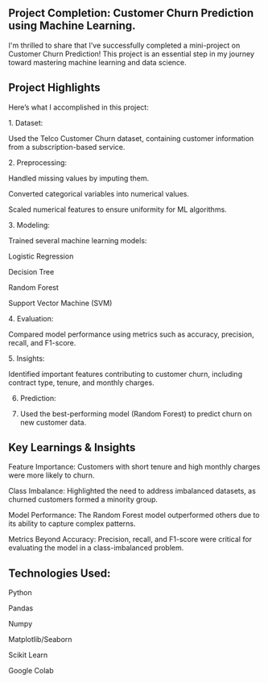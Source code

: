 ## Project Completion: Customer Churn Prediction using Machine Learning.
I'm thrilled to share that I’ve successfully completed a mini-project on Customer Churn Prediction! This project is an essential step in my journey toward mastering machine learning and data science. 

## Project Highlights
Here’s what I accomplished in this project:

1️. Dataset: 

  Used the Telco Customer Churn dataset, containing customer information from a subscription-based service.

2️. Preprocessing: 

Handled missing values by imputing them.

Converted categorical variables into numerical values.

Scaled numerical features to ensure uniformity for ML algorithms.

3️. Modeling: 

Trained several machine learning models:

  Logistic Regression
  
  Decision Tree
  
  Random Forest
  
  Support Vector Machine (SVM)

4️. Evaluation: 

Compared model performance using metrics such as accuracy, precision, recall, and F1-score.

5️. Insights: 

Identified important features contributing to customer churn, including contract type, tenure, and monthly charges.

6. Prediction:
  
7. Used the best-performing model (Random Forest) to predict churn on new customer data.

## Key Learnings & Insights

Feature Importance: Customers with short tenure and high monthly charges were more likely to churn.

Class Imbalance: Highlighted the need to address imbalanced datasets, as churned customers formed a minority group.

Model Performance: The Random Forest model outperformed others due to its ability to capture complex patterns.

Metrics Beyond Accuracy: Precision, recall, and F1-score were critical for evaluating the model in a class-imbalanced problem.

## Technologies Used:

Python

Pandas

Numpy

Matplotlib/Seaborn

Scikit Learn

Google Colab

